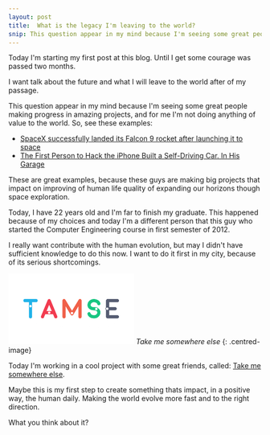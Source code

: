 ```yaml
---
layout: post
title:  What is the legacy I'm leaving to the world?
snip: This question appear in my mind because I'm seeing some great people making progress in amazing projects, and for me I'm not doing anything of value to the world.
---
```


Today I'm starting my first post at this blog. Until I get some courage was passed two months.

I want talk about the future and what I will leave to the world after of my passage.

This question appear in my mind because I'm seeing some great people making progress
in amazing projects, and for me I'm not doing anything of value to the world. So, see these
examples:

- [SpaceX successfully landed its Falcon 9 rocket after launching it to space](http://www.theverge.com/2015/12/21/10640306/spacex-elon-musk-rocket-landing-success)
- [The First Person to Hack the iPhone Built a Self-Driving Car. In His Garage](http://www.bloomberg.com/features/2015-george-hotz-self-driving-car)

These are great examples, because these guys are making big projects that impact
on improving of human life quality of expanding our horizons though space exploration.

Today, I have 22 years old and I'm far to finish my graduate. This happened because
of my choices and today I'm a different person that this guy who started the Computer
Engineering course in first semester of 2012.

I really want contribute with the human evolution, but may I didn't have sufficient
knowledge to do this now. I want to do it first in my city, because of its serious
shortcomings.

![](/files/2015/12/tamse-logo.png)
*Take me somewhere else*
{: .centred-image}

Today I'm working in a cool project with some great friends, called: [Take me somewhere
else](http://tamse.me).

Maybe this is my first step to create something thats impact, in
a positive way, the human daily. Making the world evolve more fast and to the right direction.

What you think about it?
